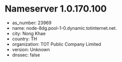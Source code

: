 # Nameserver 1.0.170.100

* as_number: 23969
* name: node-8dg.pool-1-0.dynamic.totinternet.net.
* city: Nong Khae
* country: TH
* organization: TOT Public Company Limited
* version: Unknown
* dnssec: false
